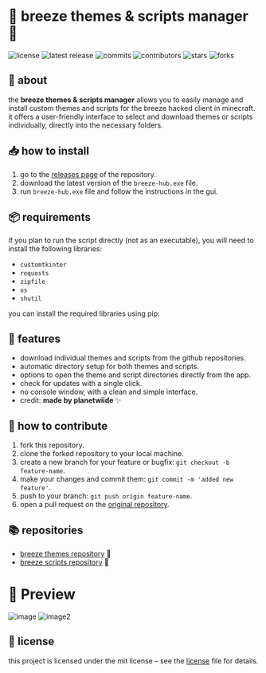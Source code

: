 # 📜 breeze themes & scripts manager 🎨

![license](https://img.shields.io/github/license/planetwiide/breeze-hub?style=flat-square)
![latest release](https://img.shields.io/github/v/release/planetwiide/breeze-hub?style=flat-square)
![commits](https://img.shields.io/github/commit-activity/m/planetwiide/breeze-hub?style=flat-square)
![contributors](https://img.shields.io/github/contributors/planetwiide/breeze-hub?style=flat-square)
![stars](https://img.shields.io/github/stars/planetwiide/breeze-hub?style=flat-square)
![forks](https://img.shields.io/github/forks/planetwiide/breeze-hub?style=flat-square)

## 🎉 about

the **breeze themes & scripts manager** allows you to easily manage and install custom themes and scripts for the breeze hacked client in minecraft. it offers a user-friendly interface to select and download themes or scripts individually, directly into the necessary folders.

## 📥 how to install

1. go to the [releases page](https://github.com/planetwiide/breeze-hub/releases) of the repository.
2. download the latest version of the `breeze-hub.exe` file.
3. run `breeze-hub.exe` file and follow the instructions in the gui.

## 📦 requirements

if you plan to run the script directly (not as an executable), you will need to install the following libraries:

- `customtkinter`
- `requests`
- `zipfile`
- `os`
- `shutil`

you can install the required libraries using pip:

## 🚀 features

- download individual themes and scripts from the github repositories.
- automatic directory setup for both themes and scripts.
- options to open the theme and script directories directly from the app.
- check for updates with a single click.
- no console window, with a clean and simple interface.
- credit: **made by planetwiide** ✨

## 🗽 how to contribute

1. fork this repository.
2. clone the forked repository to your local machine.
3. create a new branch for your feature or bugfix: `git checkout -b feature-name`.
4. make your changes and commit them: `git commit -m 'added new feature'`.
5. push to your branch: `git push origin feature-name`.
6. open a pull request on the [original repository](https://github.com/planetwiide/breeze-hub).

## 📚 repositories

- [breeze themes repository](https://github.com/planetwiide/breeze-themes) 🎨
- [breeze scripts repository](https://github.com/planetwiide/breeze-scripts) 📜

# 🪪 Preview
![image](https://github.com/user-attachments/assets/db1f2bc3-6ccc-4b9c-9e3d-af872b2cbfa2)
![image2](https://github.com/user-attachments/assets/f03dc258-2db2-4127-a081-65f10c4549db)


## 📄 license

this project is licensed under the mit license – see the [license](LICENSE) file for details.
